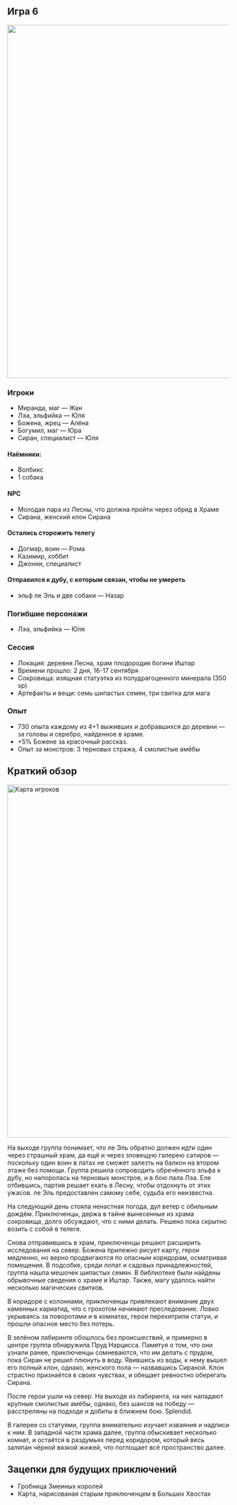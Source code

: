 ## Игра 6

<a href="https://github.com/8kto/ttrpg-recaps/assets/18572703/c17ccf7c-c76e-4cfe-b622-a9e6fb51987f"><img src="https://github.com/8kto/ttrpg-recaps/assets/18572703/c17ccf7c-c76e-4cfe-b622-a9e6fb51987f" style="width:800px"  /></a>

### Игроки

- Миранда, маг — Жан
- Лэа, эльфийка — Юля
- Божена, жрец — Алёна
- Богумил, маг — Юра
- Сиран, специалист — Юля

#### Наёмники:

- Волбикс
- 1 собака

#### NPC

- Молодая пара из Леcны, что должна пройти через обряд в Храме
- Сирана, женский клон Сирана

#### Остались сторожить телегу

- Догмар, воин — Рома
- Казимир, хоббит
- Джонни, специалист

#### Отправился к дубу, с которым связан, чтобы не умереть

- эльф ле Эль и две собаки — Назар

### Погибшие персонажи

- Лэа, эльфийка — Юля

### Сессия

- Локация: деревня Лесна, храм плодородия богини Иштар
- Времени прошло: 2 дня, 16-17 сентября
- Сокровища: изящная статуэтка из полудрагоценного минерала (350 sp)
- Артефакты и вещи: семь шипастых семян, три свитка для мага

### Опыт

- 730 опыта каждому из 4+1 выживших и добравшихся до деревни — за головы и серебро, найденное в храме.
- +5% Божене за красочный рассказ.
- Опыт за монстров: 3 терновых стража, 4 смолистые амёбы

## Краткий обзор

<a title="Карта игроков" href="https://github.com/8kto/ttrpg-recaps/assets/18572703/26af26c6-dd9b-499d-bb42-26ffaf43902c"><img src="https://github.com/8kto/ttrpg-recaps/assets/18572703/26af26c6-dd9b-499d-bb42-26ffaf43902c" style="width:800px" alt="Карта игроков" /></a>

На выходе группа понимает, что ле Эль обратно должен идти один через страшный храм, да ещё и через зловещую галерею
сатиров — поскольку один воин в латах не сможет залезть на балкон на втором этаже без помощи. Группа решила сопроводить
обречённого эльфа к дубу, но напоролась на терновых монстров, и в бою пала Лэа. Еле отбившись, партия решает ехать в
Лесну, чтобы отдохнуть от этих ужасов. ле Эль предоставлен самому себе, судьба его неизвестна.

На следующий день стояла ненастная погода, дул ветер с обильным дождём. Приключенцы, держа в тайне вынесенные из храма
сокровища, долго обсуждают, что с ними делать. Решено пока скрытно возить с собой в телеге.

Снова отправившись в храм, приключенцы решают расширить исследования на север. Божена прилежно рисует карту, герои
медленно, но верно продвигаются по опасным коридорам, осматривая помещения. В подсобке, среди лопат и садовых
принадлежностей, группа нашла мешочек шипастых семян. В библиотеке были найдены обрывочные сведения о храме и Иштар.
Также, магу удалось найти несколько магических свитков.

В коридоре с колоннами, приключенцы привлекают внимание двух каменных кариатид, что с грохотом начинают преследование.
Ловко укрываясь за поворотами и в комнатах, герои перехитрили статуи, и прошли опасное место без потерь.

В зелёном лабиринте обошлось без происшествий, и примерно в центре группа обнаружила Пруд Нарцисса. Памятуя о том, что
они узнали ранее, приключенцы сомневаются, что им делать с прудом, пока Сиран не решил плюнуть в воду. Явившись из воды,
к нему вышел его полный клон, однако, женского пола — назвавшись Сираной. Клон страстно признаётся в своих чувствах, и
обещает ревностно оберегать Сирана.

После герои ушли на север. На выходе из лабиринта, на них нападают крупные смолистые амёбы, однако, без шансов на победу
— расстреляны на подходе и добиты в ближнем бою. Splendid.

В галерее со статуями, группа внимательно изучает изваяния и надписи к ним. В западной части храма далее, группа
обыскивает несколько комнат, и остаётся в раздумьях перед коридором, который весь заляпан чёрной вязкой жижей, что
поглощает всё пространство далее.

## Зацепки для будущих приключений

- Гробница Змеиных королей
- Карта, нарисованая старым приключенцем в Больших Хвостах
